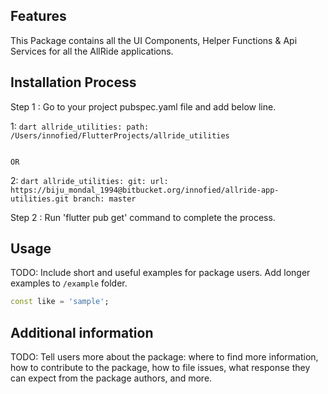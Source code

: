 <!--
This README describes the package. If you publish this package to pub.dev,
this README's contents appear on the landing page for your package.

For information about how to write a good package README, see the guide for
[writing package pages](https://dart.dev/guides/libraries/writing-package-pages).

For general information about developing packages, see the Dart guide for
[creating packages](https://dart.dev/guides/libraries/create-library-packages)
and the Flutter guide for
[developing packages and plugins](https://flutter.dev/developing-packages).
-->


## Features

This Package contains all the UI Components, Helper Functions & Api Services for all the AllRide applications.

## Installation Process

Step 1 : Go to your project pubspec.yaml file and add below line.

1:
    ```dart
        allride_utilities:
        path: /Users/innofied/FlutterProjects/allride_utilities
    ```

                                                                            OR

2:
    ```dart
        allride_utilities:
        git:
        url: https://biju_mondal_1994@bitbucket.org/innofied/allride-app-utilities.git
        branch: master
    ```



Step 2 : Run 'flutter pub get' command to complete the process.

## Usage

TODO: Include short and useful examples for package users. Add longer examples
to `/example` folder.

```dart
const like = 'sample';
```

## Additional information

TODO: Tell users more about the package: where to find more information, how to
contribute to the package, how to file issues, what response they can expect
from the package authors, and more.
